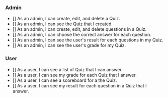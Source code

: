 ### Admin

- [] As an admin, I can create, edit, and delete a Quiz.
- [] As an admin, I can see the Quiz that I created.
- [] As an admin, I can create, edit, and delete questions in a Quiz.
- [] As an admin, I can choose the correct answer for each question.
- [] As an admin, I can see the user's result for each questions in my Quiz.
- [] As an admin, I can see the user's grade for my Quiz.

### User

- [] As a user, I can see a list of Quiz that I can answer.
- [] As a user, I can see my grade for each Quiz that I answer.
- [] As a user, I can see a scoreboard for a the Quiz.
- [] As a user, I can see my result for each question in a Quiz that I answer.
